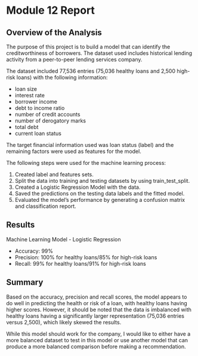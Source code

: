 # Module 12 Report

## Overview of the Analysis

The purpose of this project is to build a model that can identify the creditworthiness of borrowers. The dataset used includes historical lending activity from a peer-to-peer lending services company.

The dataset included 77,536 entries (75,036 healthy loans and 2,500 high-risk loans) with the following information:
- loan size
- interest rate
- borrower income
- debt to income ratio
- number of credit accounts
- number of derogatory marks
- total debt
- current loan status

The target financial information used was loan status (label) and the remaining factors were used as features for the model.

The following steps were used for the machine learning process:
1. Created label and features sets.
1. Split the data into training and testing datasets by using train_test_split.
1. Created a Logistic Regression Model with the data.
1. Saved the predictions on the testing data labels and the fitted model.
1. Evaluated the model’s performance by generating a confusion matrix and classification report.

## Results

Machine Learning Model - Logistic Regression

- Accuracy: 99%
- Precision: 100% for healthy loans/85% for high-risk loans
- Recall: 99% for healthy loans/91% for high-risk loans

## Summary

Based on the accuracy, precision and recall scores, the model appears to do well in predicting the health or risk of a loan, with healthy loans having higher scores. However, it should be noted that the data is imbalanced with healthy loans having a significantly larger representation (75,036 entries versus 2,500), which likely skewed the results.

While this model should work for the company, I would like to either have a more balanced dataset to test in this model or use another model that can produce a more balanced comparison before making a recommendation.